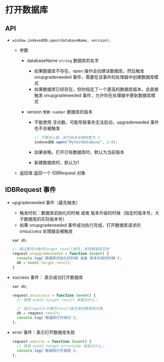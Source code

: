 # 打开数据库

## API

+ `window.indexedDB.open(databaseName, version);`

  + 参数

    + databaseName `string` 数据库的名字

      + 如果数据库不存在，open 操作会创建该数据库，然后触发 onupgradeneeded 事件，需要在该事件的处理器中创建数据库模式
      + 如果数据库已经存在，但你指定了一个更高的数据库版本，会直接触发 onupgradeneeded 事件，允许你在处理器中更新数据库模式

    + version `整数 number` 数据库的版本

      + 不能使用 浮点数。可能导致事务无法启动，upgradeneeded 事件也不会被触发

        ```js
        // 不要这么做，因为版本会被取整为 2
        indexedDB.open("MyTestDatabase", 2.4);
        ```

      + 如果省略，打开已有数据库时，默认为当前版本
      + 新建数据库时，默认为1

  + 返回值 返回一个 IDBRequest 对象

## IDBRequest 事件

+ upgradeneeded 事件（最先触发）

  + 触发时机：数据库初始化的时候 或者 版本升级的时候（指定的版本号，大于数据库的实际版本号）
  + 如果 onupgradeneeded 事件成功执行完成，打开数据库请求的 onsuccess 处理器会被触发

  ```js
  var db;

  // 通过事件对象的target.result属性，拿到数据库实例
  request.onupgradeneeded = function (event) {
    console.log('数据库初始化的时候 或者 版本升级的时候');
    db = event.target.result;
  }
  ```

+ success 事件： 表示成功打开数据库

  ```js
  var db;

  request.onsuccess = function (event) {
    // 使用 event.target.result 来做点什么！

    // 通过request对象的result属性拿到数据库对象
    db = request.result;
    console.log('数据库打开成功');
  };
  ```

+ error 事件：表示打开数据库失败

  ```js
  request.onerror = function (event) {
    // 使用 event.target.errorCode 来做点什么！
    console.log('数据库打开报错');
  };
  ```
